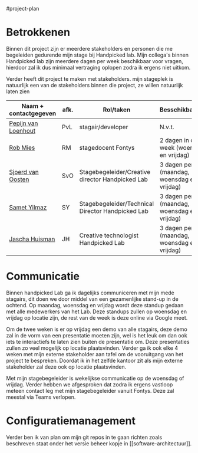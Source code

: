 #project-plan 
# Betrokkenen
Binnen dit project zijn er meerdere stakeholders en personen die me begeleiden gedurende mijn stage bij Handpicked lab. Mijn collega's binnen Handpicked lab zijn meerdere dagen per week beschikbaar voor vragen, hierdoor zal ik dus minimaal vertraging oplopen zodra ik ergens niet uitkom. 

Verder heeft dit project te maken met stakeholders. mijn stageplek is natuurlijk een van de stakeholders binnen die project, ze willen natuurlijk laten zien 

| Naam + contactgegeven                                            | afk. | Rol/taken                                         | Besschikbaarheid                                |
| ---------------------------------------------------------------- | ---- | ------------------------------------------------- | ----------------------------------------------- |
| [Pepijn van Loenhout](mailto:pvloenhout@handpickedagencies.com) | PvL  | stagair/developer                                 | N.v.t.                                          |
| [Rob Mies](mailto:rob.mies@fontys.nl)                           | RM   | stagedocent Fontys                                | 2 dagen in de week (woensdag en vrijdag)        |
| [Sjoerd van Oosten](mailto:svoosten@handpickedagencies.com)     | SvO  | Stagebegeleider/Creative director Handpicked Lab | 3 dagen per week (maandag, woensdag en vrijdag) |
| [Samet Yilmaz](mailto:syilmaz@handpickedagencies.com)           | SY   | Stagebegeleider/Technical Director Handpicked Lab                 | 3 dagen per week (maandag, woensdag en vrijdag) |
| [Jascha Huisman](mailto:)                                       | JH   | Creative technologist Handpicked Lab              | 3 dagen per week (maandag, woensdag en vrijdag) |


# Communicatie

Binnen handpicked Lab ga ik dagelijks communiceren met mijn mede stagairs, dit doen we door middel van een gezamenlijke stand-up in de ochtend. Op maandag, woensdag en vrijdag wordt deze standup gedaan met alle medewerkers van het Lab. Deze standups zullen op woensdag en vrijdag op locatie zijn, de rest van de week is deze online via Google meet. 

Om de twee weken is er op vrijdag een demo van alle stagairs, deze demo zal in de vorm van een presentatie moeten zijn, wel is het leuk om dan ook iets te interactiefs te laten zien buiten de presentatie om. Deze presentaties zullen zo veel mogelijk op locatie plaatsvinden. Verder ga ik ook elke 4 weken met mijn externe stakeholder aan tafel om de vooruitgang van het project te bespreken. Doordat ik in het zelfde kantoor zit als mijn externe stakeholder zal deze ook op locatie plaatsvinden.

Met mijn stagebegeleider is wekelijkse communicatie op de woensdag of vrijdag. Verder hebben we afgesproken dat zodra ik ergens vastloop meteen contact leg met mijn stagebegeleider vanuit Fontys. Deze zal meestal via Teams verlopen. 

# Configuratiemanagement
Verder ben ik van plan om mijn git repos in te gaan richten zoals beschreven staat onder het versie beheer kopje in [[software-architectuur]].

